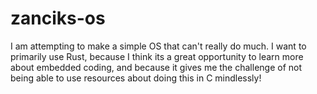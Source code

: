 # zanciks-os

I am attempting to make a simple OS that can't really do much. I want to primarily use Rust, because I think its a great opportunity to learn more about embedded coding, and because it gives me the challenge of not being able to use resources about doing this in C mindlessly!
